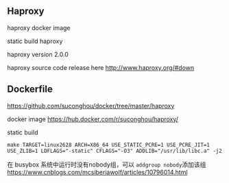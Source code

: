 ## Haproxy

haproxy docker image

static build haproxy

haproxy version 2.0.0

haproxy source code release here http://www.haproxy.org/#down

## Dockerfile

https://github.com/suconghou/docker/tree/master/haproxy

docker image  https://hub.docker.com/r/suconghou/haproxy/

static build

```
make TARGET=linux2628 ARCH=X86_64 USE_STATIC_PCRE=1 USE_PCRE_JIT=1 USE_ZLIB=1 LDFLAGS="-static" CFLAGS="-O3" ADDLIB="/usr/lib/libc.a" -j2
```

在 busybox 系统中运行时没有nobody组，可以 `addgroup nobody`添加该组
https://www.cnblogs.com/mcsiberiawolf/articles/10796014.html
